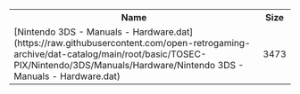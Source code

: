 <table>
<tr><th>Name</th><th>Size</th></tr>
<tr><td>
[Nintendo 3DS - Manuals - Hardware.dat](https://raw.githubusercontent.com/open-retrogaming-archive/dat-catalog/main/root/basic/TOSEC-PIX/Nintendo/3DS/Manuals/Hardware/Nintendo 3DS - Manuals - Hardware.dat)
</td><td>3473</td></tr>
</table>
